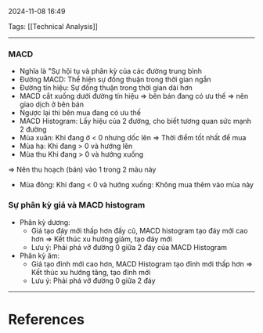2024-11-08 16:49

Tags: [[Technical Analysis]]

---

### MACD

-   Nghĩa là "Sự hội tụ và phân kỳ của các đường trung bình
-   Đường MACD: Thể hiện sự đồng thuận trong thời gian ngắn
-   Đường tín hiệu: Sự đồng thuận trong thời gian dài hơn
-   MACD cắt xuống dưới đường tín hiệu ⇒ bên bán đang có ưu thế ⇒ nên giao dịch ở bên bán
-   Ngược lại thì bên mua đang có ưu thế
-   MACD Histogram: Lấy hiệu của 2 đường, cho biết tương quan sức mạnh 2 đường
-   Mùa xuân: Khi đang ở < 0 nhưng dốc lên ⇒ Thời điểm tốt nhất để mua
-   Mùa hạ: Khi đang > 0 và hướng lên
-   Mùa thu Khi đang > 0 và hướng xuống

⇒ Nên thu hoạch (bán) vào 1 trong 2 màu này

-   Mùa đông: Khi đang < 0 và hướng xuống: Không mua thêm vào mùa này

### Sự phân kỳ giá và MACD histogram

-   Phân kỳ dương:
    -   Giá tạo đáy mới thấp hơn đấy cũ, MACD histogram tạo đáy mới cao hơn ⇒ Kết thúc xu hướng giảm, tạo đáy mới
    -   Lưu ý: Phải phá vỡ đường 0 giữa 2 đáy của MACD Histogram
-   Phân kỳ âm:
    -   Giá tạo đỉnh mới cao hơn, MACD Histogram tạo đỉnh mới thấp hơn ⇒ Kết thúc xu hướng tăng, tạo đỉnh mới
    -   Lưu ý: Phải phá vỡ đường 0 giữa 2 đáy

---
# References